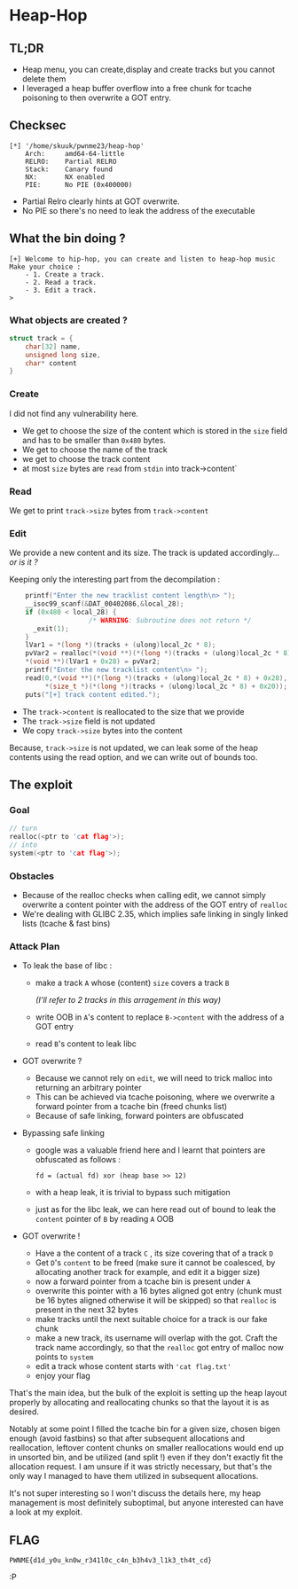 # **Heap-Hop**


## **TL;DR**
- Heap menu, you can create,display and create tracks but you cannot delete them
- I leveraged a heap buffer overflow into a free chunk for tcache poisoning to then overwrite a GOT entry.


## **Checksec**
```
[*] '/home/skuuk/pwnme23/heap-hop'
    Arch:     amd64-64-little
    RELRO:    Partial RELRO
    Stack:    Canary found
    NX:       NX enabled
    PIE:      No PIE (0x400000)
```
- Partial Relro clearly hints at GOT overwrite.
- No PIE so there's no need  to leak the address of the executable

## **What the bin doing ?**
```
[+] Welcome to hip-hop, you can create and listen to heap-hop music
Make your choice :
	- 1. Create a track.
	- 2. Read a track.
	- 3. Edit a track.
> 
```
### **What objects are created ?**
```C
struct track = {
    char[32] name,
    unsigned long size,
    char* content
}
```
### **Create**
I did not find any vulnerability here.
- We get to choose the size of the content which is stored in the `size` field and has to be smaller than `0x480` bytes.
- We get to choose the name of the track
- we get to choose the track content 
- at most `size` bytes are `read` from `stdin` into track->content`

### **Read**
We get to print `track->size` bytes from `track->content`

### **Edit**
We provide a new content and its size.
The track is updated accordingly...
*or is it ?*

Keeping only the interesting part from the decompilation :
```C
    printf("Enter the new tracklist content length\n> ");
    __isoc99_scanf(&DAT_00402086,&local_28);
    if (0x480 < local_28) {
                    /* WARNING: Subroutine does not return */
      _exit(1);
    }
    lVar1 = *(long *)(tracks + (ulong)local_2c * 8);
    pvVar2 = realloc(*(void **)(*(long *)(tracks + (ulong)local_2c * 8) + 0x28),local_28);
    *(void **)(lVar1 + 0x28) = pvVar2;
    printf("Enter the new tracklist content\n> ");
    read(0,*(void **)(*(long *)(tracks + (ulong)local_2c * 8) + 0x28),
         *(size_t *)(*(long *)(tracks + (ulong)local_2c * 8) + 0x20));
    puts("[+] track content edited.");
```
- The `track->content` is reallocated to the size that we provide
- The `track->size` field is not updated
- We copy `track->size` bytes into the content

Because, `track->size` is not updated, we can leak some of the heap contents using the read option, and we can write out of bounds too.

## **The exploit**

### **Goal**
```C
// turn
realloc(<ptr to 'cat flag'>);
// into
system(<ptr to 'cat flag'>);
```

### **Obstacles**
- Because of the realloc checks when calling edit, we cannot simply overwrite a content pointer with the address of the GOT entry of `realloc`
- We're dealing with GLIBC 2.35, which implies safe linking in singly linked lists (tcache & fast bins)

### **Attack Plan**
- To leak the base of libc :
    - make a track `A` whose (content) `size` covers a track `B` 

        *(I'll refer to 2 tracks in this arragement  in this way)*
    - write OOB in `A`'s content to replace `B->content` with the address of a GOT entry
    - read `B`'s content to leak libc

- GOT overwrite ?
    - Because we cannot rely on `edit`, we will need to trick malloc into returning an arbitrary pointer
    - This can be achieved via tcache poisoning, where we overwrite a forward pointer from a tcache bin (freed chunks list)
    - Because of safe linking, forward pointers are obfuscated

- Bypassing safe linking
    - google was a valuable friend here and I learnt that pointers are obfuscated as follows :

        `fd = (actual fd) xor (heap base >> 12)`
    - with a heap leak, it is trivial to bypass such mitigation
    - just as for the libc leak, we can here read out of bound to leak the `content` pointer of `B` by reading `A` OOB

-  GOT overwrite !
    - Have a the content of a track `C` , its size covering that of a track `D`
    - Get  `D`'s `content` to be freed (make sure it cannot be coalesced, by allocating another track for example, and edit it a bigger size)
    - now a forward pointer from a tcache bin is present under `A`
    - overwrite this pointer with a 16 bytes aligned got entry (chunk must be 16 bytes aligned otherwise it will be skipped)
    so that `realloc` is present in the next 32 bytes
    - make tracks until the next suitable choice for a track is our fake chunk
    - make a new track, its username will overlap with the got. Craft the track name accordingly, so that the `realloc` got entry of malloc now points to `system`
    - edit a track whose content starts with `'cat flag.txt'`
    - enjoy your flag

That's the main idea, but the bulk of the exploit is setting up the heap layout properly by allocating and reallocating chunks so that the layout it is as desired. 

Notably at some point I filled the tcache bin for a given size, chosen bigen enough (avoid fastbins) so that after subsequent allocations and reallocation, leftover content chunks on smaller reallocations would end up in unsorted bin, and be utilized (and split !) even if they don't exactly fit the allocation request. I am unsure if it was strictly necessary, but that's the only way I managed to have them utilized in subsequent allocations.

It's not super interesting so I won't discuss the details here, my heap management is most definitely suboptimal, but anyone interested can have a look at my exploit.

## **FLAG**
```
PWNME{d1d_y0u_kn0w_r341l0c_c4n_b3h4v3_l1k3_th4t_cd}
```
:P
